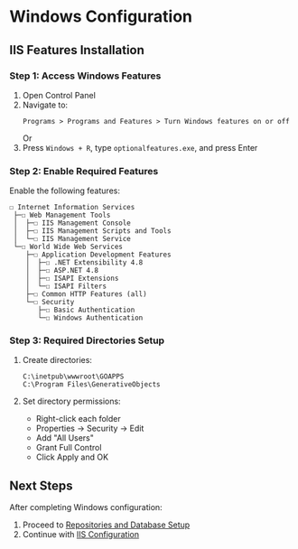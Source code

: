 # Windows Configuration

## IIS Features Installation

### Step 1: Access Windows Features

1. Open Control Panel
2. Navigate to:
   ```
   Programs > Programs and Features > Turn Windows features on or off
   ```
   Or
3. Press `Windows + R`, type `optionalfeatures.exe`, and press Enter

### Step 2: Enable Required Features

Enable the following features:

```
☐ Internet Information Services
 ├─☐ Web Management Tools
 │  ├─☐ IIS Management Console
 │  ├─☐ IIS Management Scripts and Tools
 │  └─☐ IIS Management Service
 └─☐ World Wide Web Services
    ├─☐ Application Development Features
    │  ├─☐ .NET Extensibility 4.8
    │  ├─☐ ASP.NET 4.8
    │  ├─☐ ISAPI Extensions
    │  └─☐ ISAPI Filters
    ├─☐ Common HTTP Features (all)
    └─☐ Security
       ├─☐ Basic Authentication
       └─☐ Windows Authentication
```

### Step 3: Required Directories Setup

1. Create directories:
   ```
   C:\inetpub\wwwroot\GOAPPS
   C:\Program Files\GenerativeObjects
   ```

2. Set directory permissions:
   - Right-click each folder
   - Properties → Security → Edit
   - Add "All Users"
   - Grant Full Control
   - Click Apply and OK


## Next Steps

After completing Windows configuration:
1. Proceed to [Repositories and Database Setup](./database.md)
2. Continue with [IIS Configuration](./iis.md)
